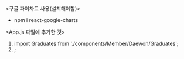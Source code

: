 <구글 파이차트 사용(설치해야함)>
- npm i react-google-charts



<App.js 파일에 추가한 것>

1. import Graduates from './components/Member/Daewon/Graduates';
2. <Route path="/graduates" component={Graduates} />;
